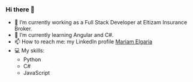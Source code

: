 ### Hi there 👋

<!--
**mmrg98/mmrg98** is a ✨ _special_ ✨ repository because its `README.md` (this file) appears on your GitHub profile.

Here are some ideas to get you started:-->

- 🔭 I’m currently working as a Full Stack Developer at Eltizam Insurance Broker.
- 🌱 I’m currently learning Angular and C#.
- 📫 How to reach me: my LinkedIn profile <a href="https://www.linkedin.com/in/mariam-elgaria-2401ab193/" target="_blank">Mariam Elgaria</a>
- 💻 My skills:
  * Python <img src="https://upload.wikimedia.org/wikipedia/commons/thumb/0/0a/Python.svg/1200px-Python.svg.png" style="height:15px">
  * C# <img src="https://upload.wikimedia.org/wikipedia/commons/thumb/7/7d/Microsoft_.NET_logo.svg/1200px-Microsoft_.NET_logo.svg.png" style="height:15px">
  * JavaScript <img src="https://cms-assets.tutsplus.com/uploads/users/34/posts/26177/preview_image/javascript-wide-retina-preview.png" style="height:15px">

